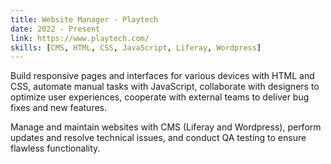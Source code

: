 ```yaml
---
title: Website Manager - Playtech
date: 2022 - Present
link: https://www.playtech.com/
skills: [CMS, HTML, CSS, JavaScript, Liferay, Wordpress]
---
```


Build responsive pages and interfaces for various devices with HTML and CSS, automate manual tasks with JavaScript, collaborate with designers to optimize user experiences, cooperate with external teams to deliver bug fixes and new features.

Manage and maintain websites with CMS (Liferay and Wordpress), perform updates and resolve technical issues, and conduct QA testing to ensure flawless functionality.